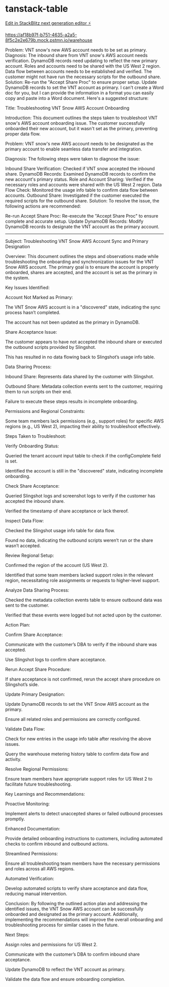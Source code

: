 # tanstack-table

[Edit in StackBlitz next generation editor ⚡️](https://stackblitz.com/~/github.com/naveenkchelluboina/tanstack-table)

https://af18b97f-b751-4635-a2a5-8f5c2e2e679b.mock.pstmn.io/warehouse

Problem: VNT snow's new AWS account needs to be set as primary.
Diagnosis:
The inbound share from VNT snow's AWS account needs verification.
DynamoDB records need updating to reflect the new primary account.
Roles and accounts need to be shared with the US West 2 region.
Data flow between accounts needs to be established and verified.
The customer might not have run the necessary scripts for the outbound share.
Solution:
Re-run the "Accept Share Proc" to ensure proper setup.
Update DynamoDB records to set the VNT account as primary.
I can't create a Word doc for you, but I can provide the information in a format you can easily copy and paste into a Word document. Here's a suggested structure:

Title: Troubleshooting VNT Snow AWS Account Onboarding

Introduction:
This document outlines the steps taken to troubleshoot VNT snow's AWS account onboarding issue. The customer successfully onboarded their new account, but it wasn't set as the primary, preventing proper data flow.

Problem:
VNT snow's new AWS account needs to be designated as the primary account to enable seamless data transfer and integration.

Diagnosis:
The following steps were taken to diagnose the issue:

Inbound Share Verification: Checked if VNT snow accepted the inbound share.
DynamoDB Records: Examined DynamoDB records to confirm the new account's primary status.
Role and Account Sharing: Verified if the necessary roles and accounts were shared with the US West 2 region.
Data Flow Check: Monitored the usage info table to confirm data flow between accounts.
Outbound Share: Investigated if the customer executed the required scripts for the outbound share.
Solution:
To resolve the issue, the following actions are recommended:

Re-run Accept Share Proc: Re-execute the "Accept Share Proc" to ensure complete and accurate setup.
Update DynamoDB Records: Modify DynamoDB records to designate the VNT account as the primary account.

-----------

Subject: Troubleshooting VNT Snow AWS Account Sync and Primary Designation

Overview:
This document outlines the steps and observations made while troubleshooting the onboarding and synchronization issues for the VNT Snow AWS account. The primary goal is to ensure the account is properly onboarded, shares are accepted, and the account is set as the primary in the system.

Key Issues Identified:

Account Not Marked as Primary:

The VNT Snow AWS account is in a "discovered" state, indicating the sync process hasn’t completed.

The account has not been updated as the primary in DynamoDB.

Share Acceptance Issue:

The customer appears to have not accepted the inbound share or executed the outbound scripts provided by Slingshot.

This has resulted in no data flowing back to Slingshot’s usage info table.

Data Sharing Process:

Inbound Share: Represents data shared by the customer with Slingshot.

Outbound Share: Metadata collection events sent to the customer, requiring them to run scripts on their end.

Failure to execute these steps results in incomplete onboarding.

Permissions and Regional Constraints:

Some team members lack permissions (e.g., support roles) for specific AWS regions (e.g., US West 2), impacting their ability to troubleshoot effectively.

Steps Taken to Troubleshoot:

Verify Onboarding Status:

Queried the tenant account input table to check if the configComplete field is set.

Identified the account is still in the "discovered" state, indicating incomplete onboarding.

Check Share Acceptance:

Queried Slingshot logs and screenshot logs to verify if the customer has accepted the inbound share.

Verified the timestamp of share acceptance or lack thereof.

Inspect Data Flow:

Checked the Slingshot usage info table for data flow.

Found no data, indicating the outbound scripts weren’t run or the share wasn’t accepted.

Review Regional Setup:

Confirmed the region of the account (US West 2).

Identified that some team members lacked support roles in the relevant region, necessitating role assignments or requests to higher-level support.

Analyze Data Sharing Process:

Checked the metadata collection events table to ensure outbound data was sent to the customer.

Verified that these events were logged but not acted upon by the customer.

Action Plan:

Confirm Share Acceptance:

Communicate with the customer’s DBA to verify if the inbound share was accepted.

Use Slingshot logs to confirm share acceptance.

Rerun Accept Share Procedure:

If share acceptance is not confirmed, rerun the accept share procedure on Slingshot’s side.

Update Primary Designation:

Update DynamoDB records to set the VNT Snow AWS account as the primary.

Ensure all related roles and permissions are correctly configured.

Validate Data Flow:

Check for new entries in the usage info table after resolving the above issues.

Query the warehouse metering history table to confirm data flow and activity.

Resolve Regional Permissions:

Ensure team members have appropriate support roles for US West 2 to facilitate future troubleshooting.

Key Learnings and Recommendations:

Proactive Monitoring:

Implement alerts to detect unaccepted shares or failed outbound processes promptly.

Enhanced Documentation:

Provide detailed onboarding instructions to customers, including automated checks to confirm inbound and outbound actions.

Streamlined Permissions:

Ensure all troubleshooting team members have the necessary permissions and roles across all AWS regions.

Automated Verification:

Develop automated scripts to verify share acceptance and data flow, reducing manual intervention.

Conclusion:
By following the outlined action plan and addressing the identified issues, the VNT Snow AWS account can be successfully onboarded and designated as the primary account. Additionally, implementing the recommendations will improve the overall onboarding and troubleshooting process for similar cases in the future.

Next Steps:

Assign roles and permissions for US West 2.

Communicate with the customer’s DBA to confirm inbound share acceptance.

Update DynamoDB to reflect the VNT account as primary.

Validate the data flow and ensure onboarding completion.